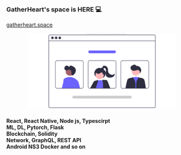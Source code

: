 ### GatherHeart's space is HERE 💻
  [gatherheart.space](http://gatherheart.space)
<p align="center">
  <a href="http://gatherheart.space"><img src="images/undraw_Team_page_re_cffb.png" height="200"></a>
</p>
<h4> React, React Native, Node js, Typescirpt <br />
ML, DL, Pytorch, Flask <br />
Blockchain, Solidity <br />
Network, GraphQL, REST API <br /> 
Android NS3 Docker and so on<h4/>

<!--
**gatherheart/gatherheart** is a ✨ _special_ ✨ repository because its `README.md` (this file) appears on your GitHub profile.

Here are some ideas to get you started:

- 🔭 I’m currently working on ...
- 🌱 I’m currently learning ...
- 👯 I’m looking to collaborate on ...
- 🤔 I’m looking for help with ...
- 💬 Ask me about ...
- 📫 How to reach me: ...
- 😄 Pronouns: ...
- ⚡ Fun fact: ...
-->
